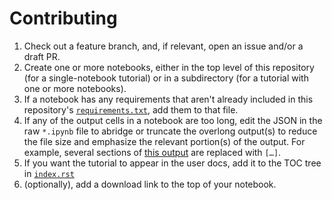 <!-- Copyright (C) 2022  C-PAC Developers

This file is part of C-PAC_tutorials.

C-PAC_tutorials is free software: you can redistribute it and/or modify it under the terms of the GNU Lesser General Public License as published by the Free Software Foundation, either version 3 of the License, or (at your option) any later version.

C-PAC_tutorials is distributed in the hope that it will be useful, but WITHOUT ANY WARRANTY; without even the implied warranty of MERCHANTABILITY or FITNESS FOR A PARTICULAR PURPOSE. See the GNU Lesser General Public License for more details.

You should have received a copy of the GNU Lesser General Public License along with C-PAC. If not, see <https://www.gnu.org/licenses/>. -->
# Contributing

1. Check out a feature branch, and, if relevant, open an issue and/or a draft PR.
1. Create one or more notebooks, either in the top level of this repository (for a single-notebook tutorial) or in a subdirectory (for a tutorial with one or more notebooks).
1. If a notebook has any requirements that aren't already included in this repository's [`requirements.txt`](./requirements.txt), add them to that file.
1. If any of the output cells in a notebook are too long, edit the JSON in the raw `*.ipynb` file to abridge or truncate the overlong output(s) to reduce the file size and emphasize the relevant portion(s) of the output. For example, several sections of [this output](https://github.com/FCP-INDI/C-PAC_tutorials/blob/ba88d7b91513bfba0d67eeae51fdaba29f84bb10/observed_usage.ipynb?short_path=b38a683#L24-L60) are replaced with `[…]`.
1. If you want the tutorial to appear in the user docs, add it to the TOC tree in [`index.rst`](./index.rst)
1. (optionally), add a download link to the top of your notebook.
